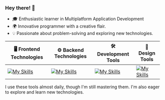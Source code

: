 ### Hey there! 👋
- 🎓 Enthusiastic learner in Multiplatform Application Development
- 🌍 Innovative programmer with a creative flair.
- 💡 Passionate about problem-solving and exploring new technologies.

| 🖥️ Frontend Technologies | ⚙️ Backend Technologies | 🛠️ Development Tools | 🎨 Design Tools |
|--------------------------|------------------------|-----------------------|------------------|
| [![My Skills](https://skillicons.dev/icons?i=js,html,css)](https://github.com/poksyy) | [![My Skills](https://skillicons.dev/icons?i=php,java,mysql)](https://github.com/poksyy) | [![My Skills](https://skillicons.dev/icons?i=eclipse,vscode,notion)](https://github.com/poksyy) | [![My Skills](https://skillicons.dev/icons?i=ps,ai)](https://github.com/poksyy) |

I use these tools almost daily, though I'm still mastering them. I'm also eager to explore and learn new technologies.
